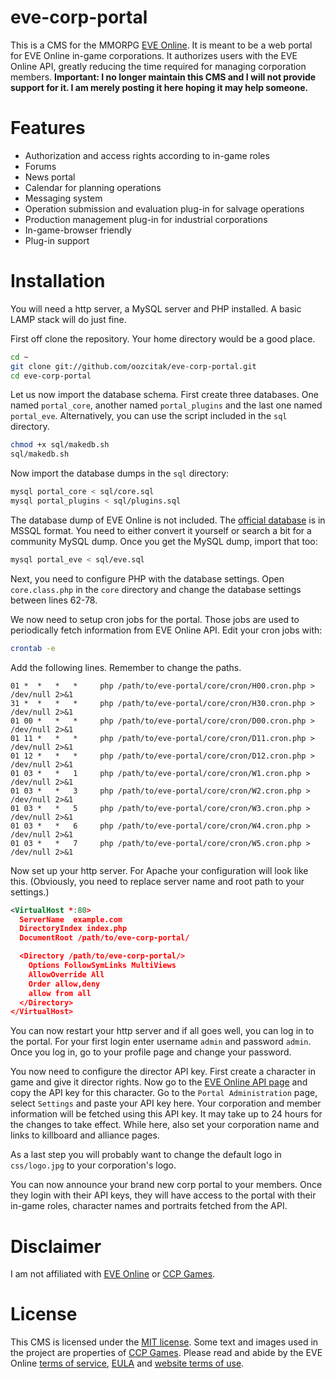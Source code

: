 # eve-corp-portal

This is a CMS for the MMORPG [EVE Online](http://www.eveonline.com/). It is meant to be a web portal for EVE Online in-game corporations. It authorizes users with the EVE Online API, greatly reducing the time required for managing corporation members. **Important: I no longer maintain this CMS and I will not provide support for it. I am merely posting it here hoping it may help someone.**

# Features

* Authorization and access rights according to in-game roles
* Forums
* News portal
* Calendar for planning operations
* Messaging system
* Operation submission and evaluation plug-in for salvage operations
* Production management plug-in for industrial corporations
* In-game-browser friendly
* Plug-in support

# Installation

You will need a http server, a MySQL server and PHP installed. A basic LAMP stack will do just fine.

First off clone the repository. Your home directory would be a good place.

``` bash
cd ~
git clone git://github.com/oozcitak/eve-corp-portal.git
cd eve-corp-portal
```

Let us now import the database schema. First create three databases. One named `portal_core`, another named `portal_plugins` and the last one named `portal_eve`. Alternatively, you can use the script included in the `sql` directory.

``` bash
chmod +x sql/makedb.sh
sql/makedb.sh
```

Now import the database dumps in the `sql` directory:

``` bash
mysql portal_core < sql/core.sql
mysql portal_plugins < sql/plugins.sql
```

The database dump of EVE Online is not included. The [official database](http://www.eveonline.com/community/toolkit.asp) is in MSSQL format. You need to either convert it yourself or search a bit for a community MySQL dump. Once you get the MySQL dump, import that too:

``` bash
mysql portal_eve < sql/eve.sql
```

Next, you need to configure PHP with the database settings. Open `core.class.php` in the `core` directory and change the database settings between lines 62-78.

We now need to setup cron jobs for the portal. Those jobs are used to periodically fetch information from EVE Online API. Edit your cron jobs with:

``` bash
crontab -e
```

Add the following lines. Remember to change the paths.

```
01 *  *   *   *     php /path/to/eve-portal/core/cron/H00.cron.php > /dev/null 2>&1
31 *  *   *   *     php /path/to/eve-portal/core/cron/H30.cron.php > /dev/null 2>&1
01 00 *   *   *     php /path/to/eve-portal/core/cron/D00.cron.php > /dev/null 2>&1
01 11 *   *   *     php /path/to/eve-portal/core/cron/D11.cron.php > /dev/null 2>&1
01 12 *   *   *     php /path/to/eve-portal/core/cron/D12.cron.php > /dev/null 2>&1
01 03 *   *   1     php /path/to/eve-portal/core/cron/W1.cron.php > /dev/null 2>&1
01 03 *   *   3     php /path/to/eve-portal/core/cron/W2.cron.php > /dev/null 2>&1
01 03 *   *   5     php /path/to/eve-portal/core/cron/W3.cron.php > /dev/null 2>&1
01 03 *   *   6     php /path/to/eve-portal/core/cron/W4.cron.php > /dev/null 2>&1
01 03 *   *   7     php /path/to/eve-portal/core/cron/W5.cron.php > /dev/null 2>&1
```

Now set up your http server. For Apache your configuration will look like this. (Obviously, you need to replace server name and root path to your settings.)

``` xml
<VirtualHost *:80>
  ServerName  example.com
  DirectoryIndex index.php
  DocumentRoot /path/to/eve-corp-portal/

  <Directory /path/to/eve-corp-portal/>
    Options FollowSymLinks MultiViews
    AllowOverride All
    Order allow,deny
    allow from all
  </Directory>
</VirtualHost>
```

You can now restart your http server and if all goes well, you can log in to the portal. For your first login enter username `admin` and password `admin`. Once you log in, go to your profile page and change your password.

You now need to configure the director API key. First create a character in game and give it director rights. Now go to the [EVE Online API page](http://www.eveonline.com/api/default.asp) and copy the API key for this character. Go to the `Portal Administration` page, select `Settings` and paste your API key here. Your corporation and member information will be fetched using this API key. It may take up to 24 hours for the changes to take effect. While here, also set your corporation name and links to killboard and alliance pages.

As a last step you will probably want to change the default logo in `css/logo.jpg` to your corporation's logo.

You can now announce your brand new corp portal to your members. Once they login with their API keys, they will have access to the portal with their in-game roles, character names and portraits fetched from the API.

# Disclaimer

I am not affiliated with [EVE Online](http://www.eveonline.com/) or [CCP Games](http://www.ccpgames.com/).

# License

This CMS is licensed under the [MIT license](http://www.opensource.org/licenses/mit-license.php). Some text and images used in the project are properties of [CCP Games](http://www.ccpgames.com/). Please read and abide by the EVE Online [terms of service](http://www.eveonline.com/pnp/terms.asp), [EULA](http://www.eveonline.com/pnp/eula.asp) and [website terms of use](http://www.eveonline.com/pnp/termsofuse.asp).
